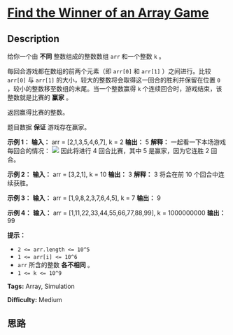 # [Find the Winner of an Array Game][title]

## Description

给你一个由 **不同** 整数组成的整数数组 `arr` 和一个整数 `k` 。

每回合游戏都在数组的前两个元素（即 `arr[0]` 和 `arr[1]` ）之间进行。比较 `arr[0]` 与 `arr[1]`
的大小，较大的整数将会取得这一回合的胜利并保留在位置 `0` ，较小的整数移至数组的末尾。当一个整数赢得 `k` 个连续回合时，游戏结束，该整数就是比赛的
**赢家** 。

返回赢得比赛的整数。

题目数据 **保证** 游戏存在赢家。



**示例 1：**
            **输入：** arr = [2,1,3,5,4,6,7], k = 2    **输出：** 5    **解释：** 一起看一下本场游戏每回合的情况：    ![](https://assets.leetcode-cn.com/aliyun-lc-upload/uploads/2020/07/30/q-example.png)    因此将进行 4 回合比赛，其中 5 是赢家，因为它连胜 2 回合。    

**示例 2：**
            **输入：** arr = [3,2,1], k = 10    **输出：** 3    **解释：** 3 将会在前 10 个回合中连续获胜。    

**示例 3：**
            **输入：** arr = [1,9,8,2,3,7,6,4,5], k = 7    **输出：** 9    

**示例 4：**
            **输入：** arr = [1,11,22,33,44,55,66,77,88,99], k = 1000000000    **输出：** 99    



**提示：**

  * `2 <= arr.length <= 10^5`
  * `1 <= arr[i] <= 10^6`
  * `arr` 所含的整数 **各不相同** 。
  * `1 <= k <= 10^9`


**Tags:** Array, Simulation

**Difficulty:** Medium

## 思路

[title]: https://leetcode-cn.com/problems/find-the-winner-of-an-array-game
